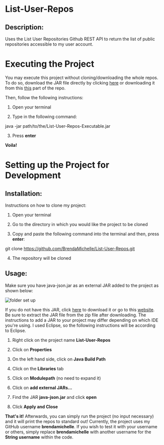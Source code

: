 # List-User-Repos

## Description: 

Uses the List User Repositories Github REST API to return the list of public repositories accessible 
to my user account.




# Executing the Project

You may execute this project without cloning/downloading the whole repos. To do so, download the JAR file directly by clicking [here](https://github.com/BrendaMichelle/List-User-Repos/raw/master/List-User-Repos-Executable.jar) or downloading it from this [this](https://github.com/BrendaMichelle/List-User-Repos/blob/master/List-User-Repos-Executable.jar) part of the repo.

Then, follow the following instructions:

1. Open your terminal

2. Type in the following command:

java -jar path/to/the/List-User-Repos-Executable.jar

3. Press **enter**

**Voila!** 

# Setting up the Project for Development


## Installation: 

Instructions on how to clone my project:

1. Open your terminal

2. Go to the directory in which you would like the project to be cloned

3. Copy and paste the following command into the terminal and then, press **enter**: 

git clone https://github.com/BrendaMichelle/List-User-Repos.git

4. The repository will be cloned




## Usage:

Make sure you have java-json.jar as an external JAR added to the project as shown below:

![folder set up](https://user-images.githubusercontent.com/8907035/48665234-1770a200-ea79-11e8-945e-b4a47d279ec5.png)


If you do not have this JAR, click [here](http://chillyfacts.com/wp-content/uploads/2017/07/java-json.zip) to download it or go to this [website](http://chillyfacts.com/download-java-json-jar/). 
Be sure to extract the JAR file from the zip file after downloading. The instructions to add a JAR to your project may differ
depending on which IDE you're using. I used Eclipse, so the following instructions will be according to Eclipse.


1. Right click on the project name **List-User-Repos**

2. Click on **Properties**

3. On the left hand side, click on **Java Build Path**

4. Click on the **Libraries** tab

5. Click on **Modulepath** (no need to expand it)

6. Click on **add external JARs...**

7. Find the JAR **java-json.jar** and click **open**

8. Click **Apply and Close**


**That's it!** Afterwards, you can simply run the project (no input necessary) and it will print the repos to standard out! 
Currently, the project uses my GitHub username **brendamichelle**. If you wish to test it with your username or others, 
simply replace **brendamichelle** with another username for the **String username** within the code.



